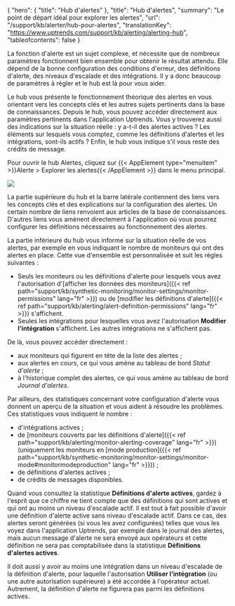 {
  "hero": {
"title": "Hub d'alertes"
},
"title": "Hub d'alertes",
"summary": "Le point de départ idéal pour explorer les alertes",
  "url": "/support/kb/alerter/hub-pour-alertes",
  "translationKey": "https://www.uptrends.com/support/kb/alerting/alerting-hub",
  "tableofcontents": false
}

La fonction d'alerte est un sujet complexe, et nécessite que de nombreux paramètres fonctionnent bien ensemble pour obtenir le résultat attendu. Elle dépend de la bonne configuration des conditions d'erreur, des définitions d'alerte, des niveaux d'escalade et des intégrations. Il y a donc beaucoup de paramètres à régler et le hub est là pour vous aider.

Le hub vous présente le fonctionnement théorique des alertes en vous orientant vers les concepts clés et les autres sujets pertinents dans la base de connaissances. Depuis le hub, vous pouvez accéder directement aux paramètres pertinents dans l'application Uptrends. Vous y trouverez aussi des indications sur la situation réelle : y a-t-il des alertes actives ? Les éléments sur lesquels vous comptez, comme les définitions d'alertes et les intégrations, sont-ils actifs ? Enfin, le hub vous indique s'il vous reste des crédits de message.

Pour ouvrir le hub Alertes, cliquez sur {{< AppElement type="menuitem" >}}Alerte > Explorer les alertes{{< /AppElement >}} dans le menu principal.

![](/img/content/scr-alerting-hub.min.png)

La partie supérieure du hub et la barre latérale contiennent des liens vers les concepts clés et des explications sur la configuration des alertes. Un certain nombre de liens renvoient aux articles de la base de connaissances. D'autres liens vous amènent directement à l'application où vous pourrez configurer les définitions nécessaires au fonctionnement des alertes.

La partie inférieure du hub vous informe sur la situation réelle de vos alertes, par exemple en vous indiquant le nombre de moniteurs qui ont des alertes en place. Cette vue d'ensemble est personnalisée et suit les règles suivantes :

- Seuls les moniteurs ou les définitions d'alerte pour lesquels vous avez l'autorisation d'[afficher les données des moniteurs]({{< ref path="support/kb/synthetic-monitoring/monitor-settings/monitor-permissions" lang="fr" >}}) ou de [modifier les définitions d'alerte]({{< ref path="support/kb/alerting/alert-definition-permissions" lang="fr" >}}) s'affichent.
- Seules les intégrations pour lesquelles vous avez l'autorisation **Modifier l'intégration** s'affichent. Les autres intégrations ne s'affichent pas.



De là, vous pouvez accéder directement :

- aux moniteurs qui figurent en tête de la liste des alertes ;
- aux alertes en cours, ce qui vous amène au tableau de bord *Statut d'alerte* ;
- à l'historique complet des alertes, ce qui vous amène au tableau de bord *Journal d'alertes*.

Par ailleurs, des statistiques concernant votre configuration d'alerte vous donnent un aperçu de la situation et vous aident à résoudre les problèmes. Ces statistiques vous indiquent le nombre :

- d'intégrations actives ;
- de [moniteurs couverts par les définitions d'alerte]({{< ref path="support/kb/alerting/monitor-alerting-coverage" lang="fr" >}}) (uniquement les moniteurs en [mode production]({{< ref path="support/kb/synthetic-monitoring/monitor-settings/monitor-mode#monitormodeproduction" lang="fr" >}})) ;
- de définitions d'alertes actives ;
- de crédits de messages disponibles.

Quand vous consultez la statistique **Définitions d'alerte actives**, gardez à l'esprit que ce chiffre ne tient compte que des définitions qui sont actives et qui ont au moins un niveau d'escalade actif. Il est tout à fait possible d'avoir une définition d'alerte active sans niveau d'escalade actif. Dans ce cas, des alertes seront générées (si vous les avez configurées) telles que vous les voyez dans l'application Uptrends, par exemple dans le journal des alertes, mais aucun message d'alerte ne sera envoyé aux opérateurs et cette définition ne sera pas comptabilisée dans la statistique **Définitions d'alertes actives**.

Il doit aussi y avoir au moins une intégration dans un niveau d'escalade de la définition d'alerte, pour laquelle l'autorisation **Utiliser l'intégration** (ou une autre autorisation supérieure) a été accordée à l'opérateur actuel. Autrement, la définition d'alerte ne figurera pas parmi les définitions actives.
